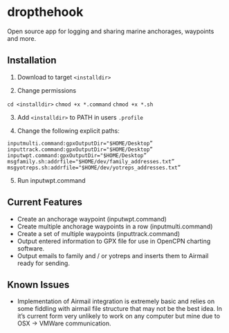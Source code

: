 dropthehook
===========

Open source app for logging and sharing marine anchorages, waypoints and more.

Installation
------------

1. Download to target `<installdir>` 

2. Change permissions

`cd <installdir>`
`chmod +x *.command`
`chmod +x *.sh`

3. Add `<installdir>` to PATH in users `.profile`

4. Change the following explicit paths:

`inputmulti.command:gpxOutputDir="$HOME/Desktop”`
`inputtrack.command:gpxOutputDir="$HOME/Desktop”`
`inputwpt.command:gpxOutputDir="$HOME/Desktop”`
`msgfamily.sh:addrfile="$HOME/dev/family_addresses.txt”`
`msgyotreps.sh:addrfile="$HOME/dev/yotreps_addresses.txt”`

5. Run inputwpt.command  

Current Features
----------------

* Create an anchorage waypoint (inputwpt.command)
* Create multiple anchorage waypoints in a row (inputmulti.command)
* Create a set of multiple waypoints (inputtrack.command)
* Output entered information to GPX file for use in OpenCPN charting software.
* Output emails to family and / or yotreps and inserts them to Airmail ready for sending.

Known Issues
------------

* Implementation of Airmail integration is extremely basic and relies on some fiddling with airmail file structure that may not be the best idea.  In it’s current form very unlikely to work on any computer but mine due to OSX -> VMWare communication.  
